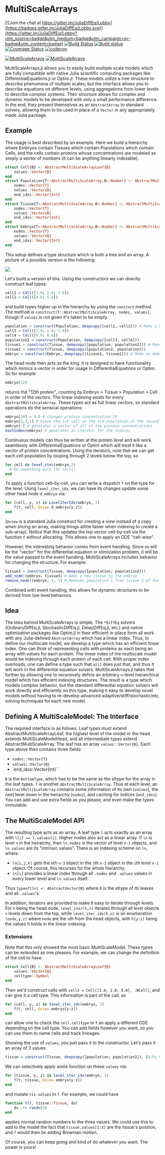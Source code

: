 # MultiScaleArrays

[![Join the chat at https://gitter.im/JuliaDiffEq/Lobby](https://badges.gitter.im/JuliaDiffEq/Lobby.svg)](https://gitter.im/JuliaDiffEq/Lobby?utm_source=badge&utm_medium=badge&utm_campaign=pr-badge&utm_content=badge)
[![Build Status](https://travis-ci.org/JuliaDiffEq/MultiScaleArrays.jl.svg?branch=master)](https://travis-ci.org/JuliaDiffEq/MultiScaleArrays.jl)
[![Build status](https://ci.appveyor.com/api/projects/status/y0mjys35k6rbntbv?svg=true)](https://ci.appveyor.com/project/ChrisRackauckas/multiscalearrays-jl)
[![Coverage Status](https://coveralls.io/repos/github/JuliaDiffEq/MultiScaleArrays.jl/badge.svg)](https://coveralls.io/github/JuliaDiffEq/MultiScaleArrays.jl)
[![codecov](https://codecov.io/gh/JuliaDiffEq/MultiScaleArrays.jl/branch/master/graph/badge.svg)](https://codecov.io/gh/JuliaDiffEq/MultiScaleArrays.jl)

[![MultiScaleArrays](http://pkg.julialang.org/badges/MultiScaleArrays_0.5.svg)](http://pkg.julialang.org/?pkg=MultiScaleArrays)
[![MultiScaleArrays](http://pkg.julialang.org/badges/MultiScaleArrays_0.6.svg)](http://pkg.julialang.org/?pkg=MultiScaleArrays)

MultiScaleArrays.jl allows you to easily build multiple scale models which are
fully compatible with native Julia scientific computing packages like
DifferentialEquations.jl or Optim.jl. These models utilize
a tree structure to describe phenomena of multiple scales, but the interface allows
you to describe equations on different levels, using aggregations from lower
levels to describe complex systems. Their structure allows for complex and dynamic
models to be developed with only a small performance difference. In the end, they present
themselves as an `AbstractArray` to standard solvers, allowing them to be used
in place of a `Vector` in any appropriately made Julia package.

## Example

The usage is best described by an example. Here we build a hierarchy where
Embryos contain Tissues which contain Populations which contain Cells, and the
cells contain proteins whose concentrations are modeled as simply a vector
of numbers (it can be anything linearly indexable).

```julia
struct Cell{B} <: AbstractMultiScaleArrayLeaf{B}
    values::Vector{B}
end
struct Population{T<:AbstractMultiScaleArray,B<:Number} <: AbstractMultiScaleArray{B}
    nodes::Vector{T}
    values::Vector{B}
    end_idxs::Vector{Int}
end
struct Tissue{T<:AbstractMultiScaleArray,B<:Number} <: AbstractMultiScaleArray{B}
    nodes::Vector{T}
    values::Vector{B}
    end_idxs::Vector{Int}
end
struct Embryo{T<:AbstractMultiScaleArray,B<:Number} <: AbstractMultiScaleArrayHead{B}
    nodes::Vector{T}
    values::Vector{B}
    end_idxs::Vector{Int}
end
```

This setup defines a type structure which is both a tree and an array. A picture of a possible
version is the following:

<img src="https://user-images.githubusercontent.com/1814174/27211626-79fe1b9a-520f-11e7-87f1-1cb33da91609.PNG">

Let's build a version of this. Using the constructors we can directly construct leaf types:

```julia
cell1 = Cell([1.0; 2.0; 3.0])
cell2 = Cell([4.0; 5.0])
```

and build types higher up in the hierarchy by using the `constuct` method. The method
is `construct(T::AbstractMultiScaleArray, nodes, values)`, though if `values` is not given it's
taken to be empty.

```julia
population = construct(Population, deepcopy([cell1, cell2])) # Make a Population from cells
cell3 = Cell([3.0; 2.0; 5.0])
cell4 = Cell([4.0; 6.0])
population2 = construct(Population, deepcopy([cell3, cell4]))
tissue1 = construct(Tissue, deepcopy([population, population2])) # Make a Tissue from Populations
tissue2 = construct(Tissue, deepcopy([population2, population]))
embryo = construct(Embryo, deepcopy([tissue1, tissue2])) # Make an embryo from Tissues
```

The head node then acts as the king. It is designed to have functionality which
mimics a vector in order for usage in DifferentialEquations or Optim. So for example

```julia
embryo[12]
```

returns the "12th protein", counting by Embryo > Tissue > Population > Cell in order
of the vectors. The linear indexing exists for every `AbstractMultiScaleArray`.
These types act as full linear vectors, so standard operations do the sensical
operations:

```julia
embryo[10] = 4.0 # changes protein concentration 10
embryo[2,3,1] # Gives the 1st cell in the 3rd population of the second tissue
embryo[:] # generates a vector of all of the protein concentrations
eachindex(embryo) # generates an iterator for the indices
```

Continuous models can thus be written at the protein level and will work seamlessly
with DifferentialEquations or Optim which will treat it like a vector of protein concentrations.
Using the iterators, note that we can get each cell population by looping through
2 levels below the top, so

```julia
for cell in level_iter(embryo,2)
  # Do something with the cells!
end
```

To apply a function cell-by-cell, you can write a dispatch `f` on the type for the
level. Using `level_iter_idx`, we can have its changes update some other head node
`d_embryo` via:

```julia
for (cell, y, z) in LevelIterIdx(embryo, 2)
    f(t, cell, @view d_embryo[y:z])
end
```

(`@view` is a standard Julia construct for creating a view instead of a copy when slicing an array,
making things alittle faster when indexing to create a sub-array). Notice that this updates the top
vector cell-by-cell via the function `f` without allocating. This allows one to apply an ODE "cell-wise".

However, the interesting behavior comes from event handling. Since `em` will be the
"vector" for the differential equation or otimization problem, it will be the value
passed to the event handling. MultiScaleArrays includes behavior for changing the
structure. For example:

```julia
tissue3 = construct(Tissue, deepcopy([population; population2]))
add_node!(embryo, tissue3) # Adds a new tissue to the embryo
remove_node!(embryo, 2, 1) # Removes population 1 from tissue 2 of the embryo
```

Combined with event handling, this allows for dynamic structures to be derived from
low level behaviors.

## Idea

The idea behind MultiScaleArrays is simple. The `*DiffEq` solvers (OrdinaryDiffEq.jl,
StochasticDiffEq.jl, DelayDiffEq.jl, etc.) and native optimization packages like
Optim.jl in their efficient in-place form all work with any Julia-defined
`AbstractArray` which has a linear index. Thus, to define our multiscale model,
we develop a type which has an efficient linear index. One can think of representing
cells with proteins as each being an array with values for each protein. The linear
index of the multiscale model would be indexing through each protein of each cell.
With proper index overloads, one can define a type such that `a[i]` does just that,
and thus it will work in the differential equation solvers. MultiScaleArrays.jl
takes that further by allowing one to recursively define an arbitrary `n`-level
hierarchical model which has efficient indexing structures. The result is a type
which models complex behavior, but the standard differential equation solvers will
work directly and efficiently on this type, making it easy to develop novel models
without having to re-develop advanced adaptive/stiff/stochastic/etc. solving
techniques for each new model.

## Defining A MultiScaleModel: The Interface

The required interface is as follows. Leaf types must extend AbstractMultiScaleArrayLeaf, the
highest level of the model or the head extends MultiScaleModelHead, and all
intermediate types extend AbstractMultiScaleArray. The leaf has an array `values::Vector{B}`.
Each type above then contains three fields:

- `nodes::Vector{T}`
- `values::Vector{B}`
- `end_idxs::Vector{Int}``

`B` is the `BottomType`, which has to be the same as the eltype for the array
in the leaf types. `T` is another `AbstractMultiScaleArray`. Thus at each level,
an` AbstractMultiScaleArray` contains some information of its own (`values`), the
next level down in the heirarchy (`nodes`), and caching for indices (`end_idxs`).
You can add and use extra fields as you please, and even make the types immutable.

## The MultiScaleModel API

The resulting type acts as an array. A leaf type `l` acts exactly as an array
with `l[i] == l.values[i]`. Higher nodes also act as a linear array. If `ln` is level
`n` in the heirarchy, then `ln.nodes` is the vector of level `n-1` objects, and `ln.values`
are its "intrinsic values". There is an indexing scheme on `ln`, where:

- `ln[i,j,k]` gets the `k`th `n-3` object in the `j`th `n-2` object in the `i`th level `n-1`
  object. Of course, this recurses for the whole hierarchy.
- `ln[i]` provides a linear index through all `.nodes` and `.values` values in every lower
  level and `ln.values` itself.

Thus `typeof(ln) <: AbstractVector{B}` where `B` is the eltype of its leaves and
all `.values`'s.

In addition, iterators are provided to make it easy to iterate through levels.
For `h` being the head node, `level_iter(h,n)` iterates through all level objects
`n` levels down from the top, while `level_iter_idx(h,n)` is an enumeration
`(node,y,z)` where `node` are the `n`th from the head objects, with `h[y:z]` being
the values it holds in the linear indexing.

### Extensions

Note that this only showed the most basic MultiScaleModel. These types can be
extended as one pleases. For example, we can change the definition of the cell
to have:

```julia
struct Cell{B} <: AbstractMultiScaleArrayLeaf{B}
    values::Vector{B}
    celltype::Symbol
end
```

Then we'd construct cells with `cell3 = Cell([3.0; 2.0; 5.0], :BCell)`, and can
give it a cell type. This information is part of the call, so

```julia
for (cell, y, z) in level_iter_idx(embryo, 2)
    f(t, cell, @view embryo[y:z])
end
```

can allow one to check the `cell.celltype` in `f` an apply a different ODE depending
on the cell type. You can add fields however you want, so you can use them
to name cells and track lineages.

Showing the use of `values`, you just pass it to the constructor. Let's pass it an array
of 3 values:

```julia
tissue = construct(Tissue, deepcopy([population; population2]), [0.0; 0.0; 0.0])
```

We can selectively apply some function on these `values` via:

```julia
for (tissue, y, z) in level_iter_idx(embryo, 1)
    f(t, tissue, @view embryo[y:z])
end
```

and mutate `tis.values` in `f`. For example, we could have

```julia
function f(t, tissue::Tissue, du)
    du .+= randn(3)
end
```

applies normal random numbers to the three values. We could use this to add to the
model the fact that `tissue.values[1:3]` are the tissue's position, and `f` would then be
adding Brownian motion.

Of course, you can keep going and kind of do whatever you want. The power is yours!
